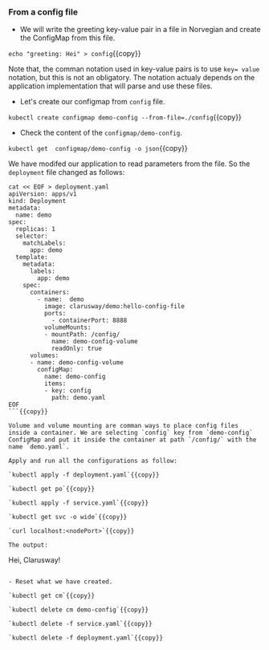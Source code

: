 ### From a config file

- We will write the greeting key-value pair in a file in Norvegian and create the ConfigMap from this file.

`echo "greeting: Hei" > config`{{copy}}

Note that, the comman notation used in key-value pairs is to use `key= value` notation, but this is not an obligatory. The notation actualy depends on the application implementation that will parse and use these files.

- Let's create our configmap from `config` file.

`kubectl create configmap demo-config --from-file=./config`{{copy}}

- Check the content of the `configmap/demo-config`.

`kubectl get  configmap/demo-config -o json`{{copy}}

We have modifed our application to read parameters from the file. So the `deployment` file changed as follows:

```
cat << EOF > deployment.yaml 
apiVersion: apps/v1
kind: Deployment
metadata:
  name: demo
spec:
  replicas: 1
  selector:
    matchLabels:
      app: demo
  template:
    metadata:
      labels:
        app: demo
    spec:
      containers:
        - name:  demo
          image: clarusway/demo:hello-config-file
          ports:
            - containerPort: 8888
          volumeMounts:
          - mountPath: /config/
            name: demo-config-volume
            readOnly: true
      volumes:
      - name: demo-config-volume
        configMap:
          name: demo-config
          items:
          - key: config
            path: demo.yaml
EOF
```{{copy}}

Volume and volume mounting are comman ways to place config files inside a container. We are selecting `config` key from `demo-config` ConfigMap and put it inside the container at path `/config/` with the name `demo.yaml`.

Apply and run all the configurations as follow:

`kubectl apply -f deployment.yaml`{{copy}}

`kubectl get po`{{copy}}

`kubectl apply -f service.yaml`{{copy}}

`kubectl get svc -o wide`{{copy}}

`curl localhost:<nodePort>`{{copy}}

The output:

```
Hei, Clarusway!
```

- Reset what we have created.

`kubectl get cm`{{copy}}

`kubectl delete cm demo-config`{{copy}}

`kubectl delete -f service.yaml`{{copy}}

`kubectl delete -f deployment.yaml`{{copy}}